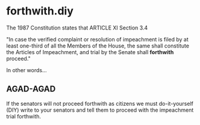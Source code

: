 # forthwith.diy

The 1987 Constitution states that ARTICLE XI Section 3.4

"In case the verified complaint or resolution of impeachment is filed by at least one-third of all the Members of the House, the same shall constitute the Articles of Impeachment, and trial by the Senate shall **forthwith** proceed."

In other words...

## AGAD-AGAD

If the senators will not proceed forthwith as citizens we must do-it-yourself (DIY) write to your senators and tell them to proceed with the impeachment trial forthwith.